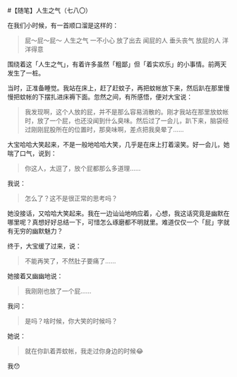 #【随笔】人生之气（七八〇）

在我们小时候，有一首顺口溜是这样的：

> 屁～屁～屁～
> 人生之气
> 一不小心
> 放了出去
> 闻屁的人
> 垂头丧气
> 放屁的人
> 洋洋得意

围绕着这「人生之气」，有着许多虽然「粗鄙」但「着实欢乐」的小事情。前两天发生了一桩。

当时，正准备睡觉。我站在床上，赶了赶蚊子，再把蚊帐放下来，然后趴在那里慢慢把蚊帐的下摆扎进床褥下面。忽然之间，有所感悟，便对大宝说：

> 我发现啊，这个人放的屁，并不是那么容易消散的。刚才我站在那里放蚊帐时，放了一个屁，也还没闻到什么臭味。然后过了一会儿，趴下来，脑袋经过刚刚屁股所在的位置时，那臭味啊，差点把我臭晕了……

大宝哈哈大笑起来，不是一般地哈哈大笑，几乎是在床上打着滚笑。好一会儿，她喘了口气，说到：

> 你这人，太逗了，放个屁都那么多道理……

我说：

> 怎么了？这不是很正常的思考吗？

她没接话，又哈哈大笑起来。我在一边讪讪地响应着，心想，我这话究竟是幽默在哪里呢？真想好好总结一下，可惜怎么琢磨都不明就里。难道仅仅一个「屁」字就有无穷的幽默魅力？

终于，大宝缓了过来，说：

> 不能再笑了，不然肚子要痛了……

她接着又幽幽地说：

> 我刚刚也放了一个屁……

我问：

> 是吗？啥时候，你大笑的时候吗？

她说：

> 就在你趴着弄蚊帐，我走过你身边的时候😂

我😯

